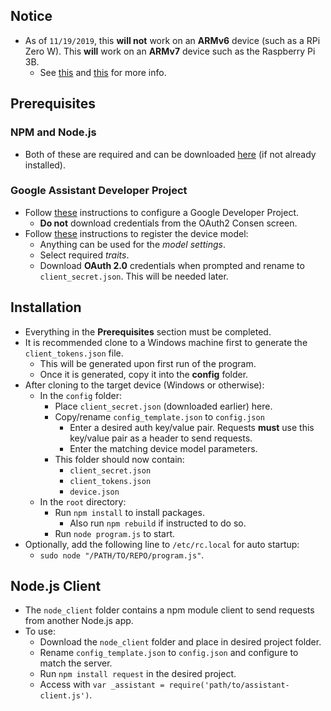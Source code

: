 ## Notice
- As of `11/19/2019`, this __will not__ work on an __ARMv6__ device (such as a RPi Zero W). This __will__ work on an __ARMv7__ device such as the Raspberry Pi 3B.
    - See [this](https://github.com/grpc/grpc/issues/13258) and [this](https://github.com/mapbox/node-pre-gyp/issues/348) for more info.

## Prerequisites
### NPM and Node.js
- Both of these are required and can be downloaded [here](https://github.com/nodesource/distributions) (if not already installed).
### Google Assistant Developer Project
- Follow [these](https://developers.google.com/assistant/sdk/guides/service/python/embed/config-dev-project-and-account) instructions to configure a Google Developer Project.
    - __Do not__ download credentials from the OAuth2 Consen screen.
- Follow [these](https://developers.google.com/assistant/sdk/guides/service/python/embed/register-device)
 instructions to register the device model:
    - Anything can be used for the *model settings*.
    - Select required *traits*.
    - Download __OAuth 2.0__ credentials when prompted and rename to `client_secret.json`. This will be needed later.
## Installation
- Everything in the __Prerequisites__ section must be completed.
- It is recommended clone to a Windows machine first to generate the `client_tokens.json` file.
    - This will be generated upon first run of the program.
    - Once it is generated, copy it into the __config__ folder.
- After cloning to the target device (Windows or otherwise):
    - In the `config` folder:
        - Place `client_secret.json` (downloaded earlier) here.
        - Copy/rename `config_template.json` to `config.json`
            - Enter a desired auth key/value pair. Requests __must__ use this key/value pair as a header to send requests.
            - Enter the matching device model parameters.
        - This folder should now contain:
            - `client_secret.json`
            - `client_tokens.json`
            - `device.json`
    - In the `root` directory:
        - Run `npm install` to install packages.
            - Also run `npm rebuild` if instructed to do so.
        - Run `node program.js` to start.
- Optionally, add the following line to `/etc/rc.local` for auto startup:
    - `sudo node "/PATH/TO/REPO/program.js"`.

## Node.js Client
- The `node_client` folder contains a npm module client to send requests from another Node.js app.
- To use:
    - Download the `node_client` folder and place in desired project folder.
    - Rename `config_template.json` to `config.json` and configure to match the server.
    - Run `npm install request` in the desired project.
    - Access with `var _assistant = require('path/to/assistant-client.js')`.
